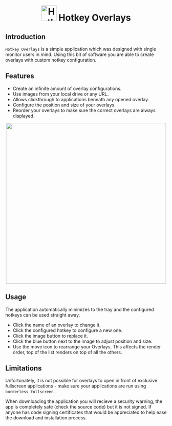 <h1 align="center">
  <img src="https://github.com/domingasp/hotkey-overlays/blob/master/resources/icon.ico" alt="Hotkey Overlays" height="48px"/>
  <strong>Hotkey Overlays</strong>
</h1>

## Introduction

`Hotkey Overlays` is a simple application which was designed with single monitor users in mind. Using this bit of software you are able to create overlays with custom hotkey configuration.

## Features

- Create an infinite amount of overlay configurations.
- Use images from your local drive or any URL.
- Allows clickthrough to applications beneath any opened overlay.
- Configure the position and size of your overlays.
- Reorder your overlays to make sure the correct overlays are always displayed.

<p align="center">
  <img height="500px" src="https://github.com/domingasp/hotkey-overlays/assets/33369675/53588a16-d09d-4ecb-b32c-706f3211c5e9" />
</p>

## Usage

The application automatically minimizes to the tray and the configured hotkeys can be used straight away.

- Click the name of an overlay to change it.
- Click the configured hotkey to configure a new one.
- Click the image button to replace it.
- Click the blue button next to the image to adjust position and size.
- Use the move icon to rearrange your Overlays. This affects the render order, top of the list renders on top of all the others.

## Limitations

Unfortunately, it is not possible for overlays to open in front of exclusive fullscreen applications - make sure your applications are run using `borderless fullscreen`.

When downloading the application you will recieve a security warning, the app is completely safe (check the source code) but it is not signed. If anyone has code signing certificates that would be appreciated to help ease the download and installation process.
